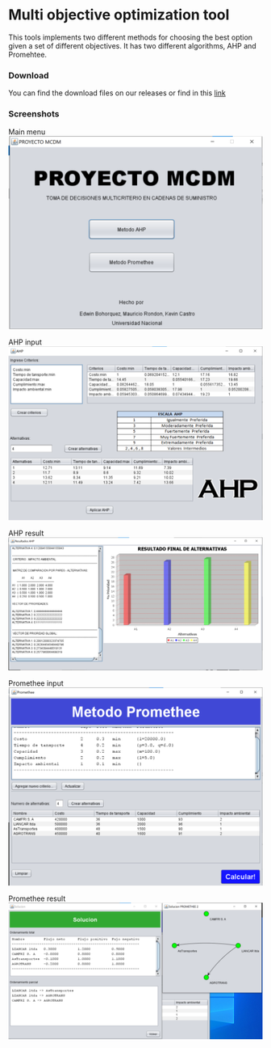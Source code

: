 # Multi objective optimization tool

This tools implements two different methods for choosing the best option given a set of different objectives. It has two different algorithms, AHP and Promehtee.

### Download

You can find the download files on our releases or find in this [link](https://github.com/amrondonp/MultiObjetiveOptimization/releases)

### Screenshots

Main menu
![alt-text](documentation/main-menu.png)

AHP input
![alt-text](documentation/ahp-input.png)

AHP result
![alt-text](documentation/ahp-result.png)

Promethee input
![alt-text](documentation/promethee-input.png)

Promethee result
![alt-text](documentation/promethee-result.png)
